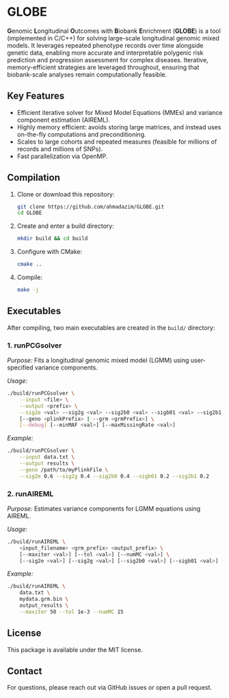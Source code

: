 # GLOBE

**G**enomic **L**ongitudinal **O**utcomes with **B**iobank **E**nrichment (**GLOBE**) is a tool (implemented in C/C++) for solving large-scale longitudinal genomic mixed models. It leverages repeated phenotype records over time alongside genetic data, enabling more accurate and interpretable polygenic risk prediction and progression assessment for complex diseases. Iterative, memory-efficient strategies are leveraged throughout, ensuring that biobank-scale analyses remain computationally feasible.

## Key Features
- Efficient iterative solver for Mixed Model Equations (MMEs) and variance component estimation (AIREML).
- Highly memory efficient: avoids storing large matrices, and instead uses on-the-fly computations and preconditioning.
- Scales to large cohorts and repeated measures (feasible for millions of records and millions of SNPs).
- Fast parallelization via OpenMP.

## Compilation
1. Clone or download this repository:
   ```bash
   git clone https://github.com/ahmadazim/GLOBE.git
   cd GLOBE
   ```
2. Create and enter a build directory:
    ```bash
    mkdir build && cd build
    ```
3. Configure with CMake:
    ```bash
    cmake ..
    ```
4. Compile: 
    ```bash
    make -j
    ```

## Executables
After compiling, two main executables are created in the `build/` directory:

### 1. **runPCGsolver**

*Purpose:* Fits a longitudinal genomic mixed model (LGMM) using user-specified variance components.

*Usage:*
```bash
./build/runPCGsolver \
    --input <file> \
    --output <prefix> \
    --sig2e <val> --sig2g <val> --sig2b0 <val> --sigb01 <val> --sig2b1 <val> \
    [--geno <plinkPrefix> | --grm <grmPrefix>] \
    [--debug] [--minMAF <val>] [--maxMissingRate <val>]
```

*Example:*
```bash 
./build/runPCGsolver \
    --input data.txt \
    --output results \
    --geno /path/to/myPlinkFile \
    --sig2e 0.6 --sig2g 0.4 --sig2b0 0.4 --sigb01 0.2 --sig2b1 0.2
```

### 2. **runAIREML**

*Purpose:* Estimates variance components for LGMM equations using AIREML.

*Usage:*
```bash
./build/runAIREML \
    <input_filename> <grm_prefix> <output_prefix> \
    [--maxiter <val>] [--tol <val>] [--numMC <val>] \
    [--sig2e <val>] [--sig2g <val>] [--sig2b0 <val>] [--sigb01 <val>] [--sig2b1 <val>]
```

*Example:*
```bash 
./build/runAIREML \
    data.txt \
    mydata.grm.bin \
    output_results \
    --maxiter 50 --tol 1e-3 --numMC 15
```

## License

This package is available under the MIT license.

## Contact

For questions, please reach out via GitHub issues or open a pull request.
